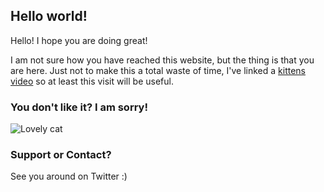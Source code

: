 ## Hello world!

Hello! I hope you are doing great! 

I am  not sure how you have reached this website, but the thing is that you are here. Just not to make this a total waste of time, I've linked a [kittens video](https://www.youtube.com/watch?v=7yLxxyzGiko) so at least this visit will be useful.


### You don't like it? I am sorry!

![Lovely cat](https://dynaimage.cdn.cnn.com/cnn/c_fill,g_auto,w_1200,h_675,ar_16:9/https%3A%2F%2Fcdn.cnn.com%2Fcnnnext%2Fdam%2Fassets%2F190517103414-01-grumpy-cat-file-restricted.jpg)

### Support or Contact?

See you around on Twitter :)
